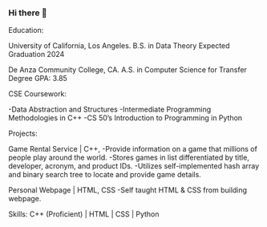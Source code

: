 ### Hi there 👋
Education:

University of California, Los Angeles.
B.S. in Data Theory
Expected Graduation 2024

De Anza Community College, CA.
A.S. in Computer Science for Transfer Degree
GPA: 3.85

CSE Coursework:         

-Data Abstraction and Structures 
-Intermediate Programming Methodologies in C++
-CS 50’s Introduction to Programming in Python

Projects:

Game Rental Service | C++, <VS Code>
-Provide information on a game that millions of people play around the world. 
-Stores games in list differentiated by title, developer, acronym, and product IDs. 
-Utilizes self-implemented hash array and binary search tree to locate and provide game details.

Personal Webpage | HTML, CSS
  -Self taught HTML & CSS from building webpage.

  
Skills:
C++ (Proficient) |  HTML |  CSS |  Python



